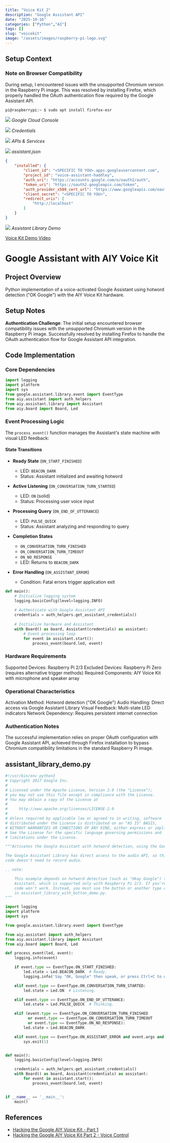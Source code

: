 ```yaml
---
title: "Voice Kit 2"
description: "Google Assistant API"
date: "2025-10-16"
categories: ["Python","AI"]
tags: []
slug: "voicekit"
image: "/assets/images/raspberry-pi-logo.svg"
---
```


## Setup Context

### Note on Browser Compatibility

During setup, I encountered issues with the unsupported Chromium version in the Raspberry Pi image. This was resolved by installing Firefox, which properly handled the OAuth authentication flow required by the Google Assistant API.

```bash
pi@raspberrypi:~ $ sudo apt install firefox-esr
```

![](/assets/images/voicekit2/Screenshot%202025-10-16%20at%2012.14.19 PM.png)
*Google Cloud Console*

![](/assets/images/voicekit2/Screenshot%202025-10-16%20at%2012.27.12 PM.png)
*Credentials*

![](/assets/images/voicekit2/Screenshot%202025-10-16%20at%2012.34.06 PM.png)
*APIs & Services*

![](/assets/images/voicekit2/Screenshot%202025-10-16%20at%204.03.01 PM.png)
*assistant.json*

```json
{
    "installed": {
        "client_id": "<SPECIFIC TO YOU>.apps.googleusercontent.com",
        "project_id": "voice-assistant-haddley",
        "auth_uri": "https://accounts.google.com/o/oauth2/auth",
        "token_uri": "https://oauth2.googleapis.com/token",
        "auth_provider_x509_cert_url": "https://www.googleapis.com/oauth2/v1/certs",
        "client_secret": "<SPECIFIC TO YOU>",
        "redirect_uris": [
            "http://localhost"
        ]
    }
}
```

![](/assets/images/voicekit2/Screenshot%202025-10-16%20at%2012.34.37 PM.png)
*Assistant Library Demo*


[Voice Kit Demo Video](/assets/images/voicekit2/2FAE2E52-F355-4157-8F3E-6DC1A2EFC690.mp4)


# Google Assistant with AIY Voice Kit

## Project Overview
Python implementation of a voice-activated Google Assistant using hotword detection ("OK Google") with the AIY Voice Kit hardware.

## Setup Notes
**Authentication Challenge**: The initial setup encountered browser compatibility issues with the unsupported Chromium version in the Raspberry Pi image. Successfully resolved by installing Firefox to handle the OAuth authentication flow for Google Assistant API integration.

## Code Implementation

### Core Dependencies
```python
import logging
import platform
import sys
from google.assistant.library.event import EventType
from aiy.assistant import auth_helpers
from aiy.assistant.library import Assistant
from aiy.board import Board, Led
```

### Event Processing Logic
The `process_event()` function manages the Assistant's state machine with visual LED feedback:

#### State Transitions
- **Ready State** (`ON_START_FINISHED`)
  - LED: `BEACON_DARK`
  - Status: Assistant initialized and awaiting hotword

- **Active Listening** (`ON_CONVERSATION_TURN_STARTED`)
  - LED: `ON` (solid)
  - Status: Processing user voice input

- **Processing Query** (`ON_END_OF_UTTERANCE`)
  - LED: `PULSE_QUICK`
  - Status: Assistant analyzing and responding to query

- **Completion States**
  - `ON_CONVERSATION_TURN_FINISHED`
  - `ON_CONVERSATION_TURN_TIMEOUT`
  - `ON_NO_RESPONSE`
  - LED: Returns to `BEACON_DARK`

- **Error Handling** (`ON_ASSISTANT_ERROR`)
  - Condition: Fatal errors trigger application exit


```python
def main():
    # Initialize logging system
    logging.basicConfig(level=logging.INFO)
    
    # Authenticate with Google Assistant API
    credentials = auth_helpers.get_assistant_credentials()
    
    # Initialize hardware and Assistant
    with Board() as board, Assistant(credentials) as assistant:
        # Event processing loop
        for event in assistant.start():
            process_event(board.led, event)
```

### Hardware Requirements

Supported Devices: Raspberry Pi 2/3
Excluded Devices: Raspberry Pi Zero (requires alternative trigger methods)
Required Components: AIY Voice Kit with microphone and speaker array

### Operational Characteristics

Activation Method: Hotword detection ("OK Google")
Audio Handling: Direct access via Google Assistant Library
Visual Feedback: Multi-state LED indicators
Network Dependency: Requires persistent internet connection

### Authentication Notes

The successful implementation relies on proper OAuth configuration with Google Assistant API, achieved through Firefox installation to bypass Chromium compatibility limitations in the standard Raspberry Pi image.

## assistant_library_demo.py



```python
#!/usr/bin/env python3
# Copyright 2017 Google Inc.
#
# Licensed under the Apache License, Version 2.0 (the "License");
# you may not use this file except in compliance with the License.
# You may obtain a copy of the License at
#
#     http://www.apache.org/licenses/LICENSE-2.0
#
# Unless required by applicable law or agreed to in writing, software
# distributed under the License is distributed on an "AS IS" BASIS,
# WITHOUT WARRANTIES OR CONDITIONS OF ANY KIND, either express or implied.
# See the License for the specific language governing permissions and
# limitations under the License.

"""Activates the Google Assistant with hotword detection, using the Google Assistant Library.

The Google Assistant Library has direct access to the audio API, so this Python
code doesn't need to record audio.

.. note:

    This example depends on hotword detection (such as "Okay Google") to activate the Google
    Assistant, which is supported only with Raspberry Pi 2/3. If you're using a Pi Zero, this
    code won't work. Instead, you must use the button or another type of trigger, as shown
    in assistant_library_with_button_demo.py.
"""

import logging
import platform
import sys

from google.assistant.library.event import EventType

from aiy.assistant import auth_helpers
from aiy.assistant.library import Assistant
from aiy.board import Board, Led

def process_event(led, event):
    logging.info(event)

    if event.type == EventType.ON_START_FINISHED:
        led.state = Led.BEACON_DARK  # Ready.
        logging.info('Say "OK, Google" then speak, or press Ctrl+C to quit...')

    elif event.type == EventType.ON_CONVERSATION_TURN_STARTED:
        led.state = Led.ON  # Listening.

    elif event.type == EventType.ON_END_OF_UTTERANCE:
        led.state = Led.PULSE_QUICK  # Thinking.

    elif (event.type == EventType.ON_CONVERSATION_TURN_FINISHED
          or event.type == EventType.ON_CONVERSATION_TURN_TIMEOUT
          or event.type == EventType.ON_NO_RESPONSE):
        led.state = Led.BEACON_DARK

    elif event.type == EventType.ON_ASSISTANT_ERROR and event.args and event.args['is_fatal']:
        sys.exit(1)


def main():
    logging.basicConfig(level=logging.INFO)

    credentials = auth_helpers.get_assistant_credentials()
    with Board() as board, Assistant(credentials) as assistant:
        for event in assistant.start():
            process_event(board.led, event)


if __name__ == '__main__':
    main()


```


## References

- [Hacking the Google AIY Voice Kit - Part 1](https://www.youtube.com/watch?v=jQK0VDWIzus)
- [Hacking the Google AIY Voice Kit Part 2 - Voice Control](https://www.youtube.com/watch?v=GI8zU_HO8CA)